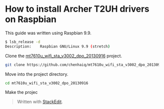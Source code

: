 # How to install Archer T2UH drivers on Raspbian

This guide was written using Raspbian 9.9.

```sh
$ lsb_release -d
Description:	Raspbian GNU/Linux 9.9 (stretch)
```

Clone the [mt7610u_wifi_sta_v3002_dpo_20130916](https://github.com/chenhaiq/mt7610u_wifi_sta_v3002_dpo_20130916) project.

```sh
git clone https://github.com/chenhaiq/mt7610u_wifi_sta_v3002_dpo_20130916
```

Move into the project directory.

```sh
cd mt7610u_wifi_sta_v3002_dpo_20130916
```

Make the projec
> Written with [StackEdit](https://stackedit.io/).
<!--stackedit_data:
eyJoaXN0b3J5IjpbLTE5NTI3NDc2NDFdfQ==
-->